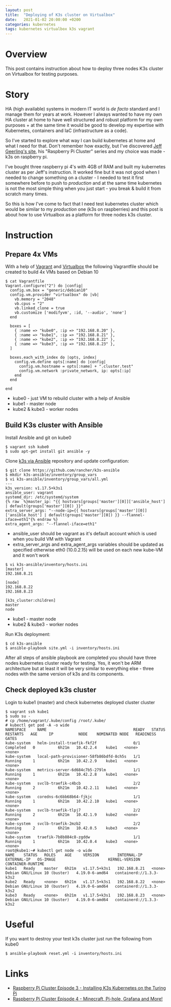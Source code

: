 ```yaml
---
layout: post
title:  "Deploying of K3s cluster on Virtualbox"
date:   2021-01-02 20:00:00 +0200
categories: kubernetes
tags: kubernetes virtualbox k3s vagrant
---
```


# Overview
This post contains instruction about how to deploy three nodes K3s cluster on Virtualbox for testing purposes.

# Story
HA (high available) systems in modern IT world is *de facto* standard and I manage them for years at work. 
However I always wanted to have my own HA cluster at home to have well structured and robust platform for my own purposes + at the same time it would be good to develop my expertise with Kubernetes, containers and IaC (infrastructure as a code). 

So I've started to explore what way I can build kubernetes at home and what I need for that. Don't remember how exactly, but I've discovered [Jeff Geerling's site](https://www.jeffgeerling.com), his "Raspberry Pi Cluster" series and my choice was made - k3s on raspberry pi. 

I've bought three raspberry pi 4's with 4GB of RAM and built my kubernetes cluster as per Jeff's instruction. 
It worked fine but it was not good when I needed to change something on a cluster - I needed to test it first somewhere before to push to *production* and at the same time kubernetes is not the most simple thing when you just start - you break & build it from scratch many times.

So this is how I've come to fact that I need test kubernetes cluster which would be similar to my *production* one (k3s on raspberries) and this post is about how to use Virtualbox as a platform for three nodes k3s cluster.

# Instruction
## Prepare 4x VMs
With a help of [Vagrant](https://en.wikipedia.org/wiki/Vagrant_(software)) and [Virtualbox](https://en.wikipedia.org/wiki/VirtualBox) the following Vagrantfile should be created to build 4x VMs based on Debian 10
```
$ cat Vagrantfile
Vagrant.configure("2") do |config|
  config.vm.box = "generic/debian10"
  config.vm.provider "virtualbox" do |vb|
    vb.memory = "2048"
    vb.cpus = "2"
    vb.linked_clone = true
    vb.customize ['modifyvm', :id, '--audio', 'none']
  end
  
  boxes = [
    { :name => "kube0", :ip => "192.168.8.20" },
    { :name => "kube1", :ip => "192.168.8.21" },
    { :name => "kube2", :ip => "192.168.8.22" },
    { :name => "kube3", :ip => "192.168.8.23" },
  ]
  
  boxes.each_with_index do |opts, index|
    config.vm.define opts[:name] do |config|
      config.vm.hostname = opts[:name] + ".cluster.test"
      config.vm.network :private_network, ip: opts[:ip]
    end
  end
  
end
```
* kube0 - just VM to rebuild cluster with a help of Ansible
* kube1 - master node
* kube2 & kube3 - worker nodes

## Build K3s cluster with Ansible
Install Ansible and git on kube0
```
$ vagrant ssh kube0
$ sudo apt-get install git ansible -y
```
Clone [k3s via Ansible](https://github.com/rancher/k3s-ansible) repository and update configuration:
```
$ git clone https://github.com/rancher/k3s-ansible
$ mkdir k3s-ansible/inventory/group_vars
$ vi k3s-ansible/inventory/group_vars/all.yml
---
k3s_version: v1.17.5+k3s1
ansible_user: vagrant
systemd_dir: /etc/systemd/system
{% raw  %}master_ip: "{{ hostvars[groups['master'][0]]['ansible_host'] | default(groups['master'][0]) }}"
extra_server_args: "--node-ip={{ hostvars[groups['master'][0]]['ansible_host'] | default(groups['master'][0]) }} --flannel-iface=eth1"{% endraw %}
extra_agent_args: "--flannel-iface=eth1"
```
* ansible_user should be vagrant as it's default account which is used when you build VM with Vagrant
* extra_server_args and extra_agent_args variables should be updated as specified otherwise eth0 (10.0.2.15) will be used on each new kube-VM and it won't work

```
$ vi k3s-ansible/inventory/hosts.ini 
[master]
192.168.8.21

[node]
192.168.8.22
192.168.8.23

[k3s_cluster:children]
master
node
```
* kube1 - master node
* kube2 & kube3 - worker nodes

Run K3s deployment:
```
$ cd k3s-ansible
$ ansible-playbook site.yml -i inventory/hosts.ini
```
After all steps of ansible playbook are completed you should have three nodes kubernetes cluster ready for testing. 
Yes, it won't be ARM architecture but at least it will be very similar to everything else - three nodes with the same version of k3s and its components.

## Check deployed k3s cluster
Login to kube1 (master) and check kubernetes deployed cluster cluster
```
$ vagrant ssh kube1
$ sudo su -
# cp /home/vagrant/.kube/config /root/.kube/
# kubectl get pod -A -o wide
NAMESPACE     NAME                                      READY   STATUS      RESTARTS   AGE     IP           NODE    NOMINATED NODE   READINESS GATES
kube-system   helm-install-traefik-fkf2f                0/1     Completed   0          6h21m   10.42.2.4    kube1   <none>           <none>
kube-system   local-path-provisioner-58fb86bdfd-8ch5s   1/1     Running     1          6h21m   10.42.2.9    kube1   <none>           <none>
kube-system   metrics-server-6d684c7b5-279lm            1/1     Running     1          6h21m   10.42.2.8    kube1   <none>           <none>
kube-system   svclb-traefik-c4bcb                       2/2     Running     2          6h21m   10.42.2.11   kube1   <none>           <none>
kube-system   coredns-6c6bb68b64-fjkjc                  1/1     Running     1          6h21m   10.42.2.10   kube1   <none>           <none>
kube-system   svclb-traefik-tlpj7                       2/2     Running     2          6h21m   10.42.1.9    kube2   <none>           <none>
kube-system   svclb-traefik-2mzb2                       2/2     Running     2          6h21m   10.42.0.5    kube3   <none>           <none>
kube-system   traefik-7b8b884c8-zgddw                   1/1     Running     1          6h21m   10.42.0.4    kube3   <none>           <none>
root@kube1:~# kubectl get node -o wide
NAME    STATUS   ROLES    AGE     VERSION        INTERNAL-IP    EXTERNAL-IP   OS-IMAGE                       KERNEL-VERSION   CONTAINER-RUNTIME
kube1   Ready    master   6h21m   v1.17.5+k3s1   192.168.8.21   <none>        Debian GNU/Linux 10 (buster)   4.19.0-6-amd64   containerd://1.3.3-k3s2
kube2   Ready    <none>   6h21m   v1.17.5+k3s1   192.168.8.22   <none>        Debian GNU/Linux 10 (buster)   4.19.0-6-amd64   containerd://1.3.3-k3s2
kube3   Ready    <none>   6h21m   v1.17.5+k3s1   192.168.8.23   <none>        Debian GNU/Linux 10 (buster)   4.19.0-6-amd64   containerd://1.3.3-k3s2
```

# Useful
If you want to destroy your test k3s cluster just run the following from kube0
```
$ ansible-playbook reset.yml -i inventory/hosts.ini
```

# Links
* [Raspberry Pi Cluster Episode 3 - Installing K3s Kubernetes on the Turing Pi](https://www.jeffgeerling.com/blog/2020/installing-k3s-kubernetes-on-turing-pi-raspberry-pi-cluster-episode-3)
* [Raspberry Pi Cluster Episode 4 - Minecraft, Pi-hole, Grafana and More!](https://www.jeffgeerling.com/blog/2020/raspberry-pi-cluster-episode-4-minecraft-pi-hole-grafana-and-more)
